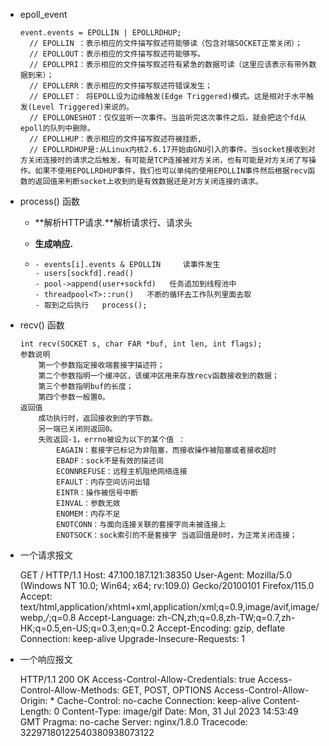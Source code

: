 

- epoll_event

  ```
  event.events = EPOLLIN | EPOLLRDHUP; 
    // EPOLLIN ：表示相应的文件描写叙述符能够读（包含对端SOCKET正常关闭）；
    // EPOLLOUT：表示相应的文件描写叙述符能够写。
    // EPOLLPRI：表示相应的文件描写叙述符有紧急的数据可读（这里应该表示有带外数据到来）；
    // EPOLLERR：表示相应的文件描写叙述符错误发生；
    // EPOLLET： 将EPOLL设为边缘触发(Edge Triggered)模式。这是相对于水平触发(Level Triggered)来说的。
    // EPOLLONESHOT：仅仅监听一次事件。当监听完这次事件之后，就会把这个fd从epoll的队列中删除。
    // EPOLLHUP：表示相应的文件描写叙述符被挂断,
    // EPOLLRDHUP是:从Linux内核2.6.17开始由GNU引入的事件。当socket接收到对方关闭连接时的请求之后触发，有可能是TCP连接被对方关闭，也有可能是对方关闭了写操作。如果不使用EPOLLRDHUP事件，我们也可以单纯的使用EPOLLIN事件然后根据recv函数的返回值来判断socket上收到的是有效数据还是对方关闭连接的请求。
  ```


- process() 函数

  - **解析HTTP请求.**解析请求行、请求头 

  - **生成响应.**

  - ```
    - events[i].events & EPOLLIN     读事件发生
    - users[sockfd].read()         
    - pool->append(user+sockfd)   任务追加到线程池中  
    - threadpool<T>::run()   不断的循环去工作队列里面去取
    - 取到之后执行   process();
    ```


- recv() 函数

  ```
  int recv(SOCKET s, char FAR *buf, int len, int flags);
  参数说明
      第一个参数指定接收端套接字描述符； 
      第二个参数指明一个缓冲区，该缓冲区用来存放recv函数接收到的数据； 
      第三个参数指明buf的长度；
      第四个参数一般置0。
  返回值
      成功执行时，返回接收到的字节数。
      另一端已关闭则返回0。
      失败返回-1，errno被设为以下的某个值 ：
          EAGAIN：套接字已标记为非阻塞，而接收操作被阻塞或者接收超时 
          EBADF：sock不是有效的描述词 
          ECONNREFUSE：远程主机阻绝网络连接 
          EFAULT：内存空间访问出错 
          EINTR：操作被信号中断 
          EINVAL：参数无效 
          ENOMEM：内存不足 
          ENOTCONN：与面向连接关联的套接字尚未被连接上 
          ENOTSOCK：sock索引的不是套接字 当返回值是0时，为正常关闭连接；
  ```


- 一个请求报文

  GET / HTTP/1.1
  Host: 47.100.187.121:38350
  User-Agent: Mozilla/5.0 (Windows NT 10.0; Win64; x64; rv:109.0) Gecko/20100101 Firefox/115.0
  Accept: text/html,application/xhtml+xml,application/xml;q=0.9,image/avif,image/webp,*/*;q=0.8
  Accept-Language: zh-CN,zh;q=0.8,zh-TW;q=0.7,zh-HK;q=0.5,en-US;q=0.3,en;q=0.2
  Accept-Encoding: gzip, deflate
  Connection: keep-alive
  Upgrade-Insecure-Requests: 1


- 一个响应报文

  HTTP/1.1 200 OK
  Access-Control-Allow-Credentials: true
  Access-Control-Allow-Methods: GET, POST, OPTIONS
  Access-Control-Allow-Origin: *
  Cache-Control: no-cache
  Connection: keep-alive
  Content-Length: 0
  Content-Type: image/gif
  Date: Mon, 31 Jul 2023 14:53:49 GMT
  Pragma: no-cache
  Server: nginx/1.8.0
  Tracecode: 32297180122540380938073122